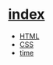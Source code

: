 # [index](index.html)

* [HTML](https://webmural.com/html)
* [CSS](https://webmural.com/css)
* [time](https://developer.mozilla.org/HTML/Element/time)
